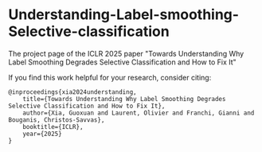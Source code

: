 # Understanding-Label-smoothing-Selective-classification
The project page of the ICLR 2025 paper "Towards Understanding Why Label Smoothing Degrades Selective Classification and How to Fix It"

If you find this work helpful for your research, consider citing:
```
@inproceedings{xia2024understanding,
    title={Towards Understanding Why Label Smoothing Degrades Selective Classification and How to Fix It},
    author={Xia, Guoxuan and Laurent, Olivier and Franchi, Gianni and Bouganis, Christos-Savvas},
    booktitle={ICLR},
    year={2025}       
}
```
